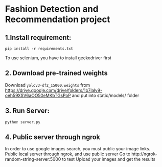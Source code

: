 # Fashion Detection and Recommendation project

## 1.Install requirement:
```
pip install -r requirements.txt
```
To use selenium, you have to install geckodriver first
## 2. Download pre-trained weights
Download `yolov3-df2_15000.weights` from https://drive.google.com/drive/folders/1b7laIv9-oeh59XSV6aOO50eMKbTGsPoP and put into static/models/ folder

## 3. Run Server:
```
python server.py
```

## 4. Public server through ngrok
In order to use google images search, you must public your image links.
Public local server through ngrok, and use public server 
Go to http://ngrok-random-string-server:5000 to test
Upload your images and get the results
